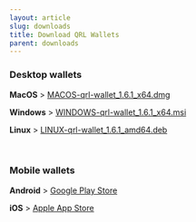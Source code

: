 ```yaml
---
layout: article
slug: downloads
title: Download QRL Wallets
parent: downloads
---
```


### Desktop wallets

**MacOS** > [MACOS-qrl-wallet_1.6.1_x64.dmg](https://github.com/theQRL/qrl-wallet/releases/download/v1.6.1/MACOS-qrl-wallet_1.6.1_x64.dmg)

**Windows** > [WINDOWS-qrl-wallet_1.6.1_x64.msi](https://github.com/theQRL/qrl-wallet/releases/download/v1.6.1/WINDOWS-qrl-wallet_1.6.1_x64.msi)

**Linux** > [LINUX-qrl-wallet_1.6.1_amd64.deb](https://github.com/theQRL/qrl-wallet/releases/download/v1.6.1/LINUX-qrl-wallet_1.6.1_amd64.deb)

&nbsp;

### Mobile wallets

**Android** > [Google Play Store](https://play.google.com/store/apps/details?id=com.theqrl)

**iOS** > [Apple App Store](https://itunes.apple.com/us/app/qrl-wallet/id1458620542?ls=1&mt=8)
